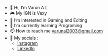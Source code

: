 - 👋 Hi, I’m Varun A L 
- 🎮 My IGN is Vexy
- 👀 I’m interested in Gaming and Editing
- 🌱 I’m currently learning Programing
- 📫 How to reach me varunal2003@gmail.com
- 💌 My socials : 
    - [Instagram](https://www.instagram.com/varun_a.l/)
    - [LinkedIn](https://www.linkedin.com/in/varun-a-l-1099ba228/)

<!---
Exi0n-exe/Exi0n-exe is a ✨ special ✨ repository because its `README.md` (this file) appears on your GitHub profile.
You can click the Preview link to take a look at your changes.
- ▶️ My Youtube Channel : [Exi0n_04](https://www.youtube.com/@Exi0n04)
--->
